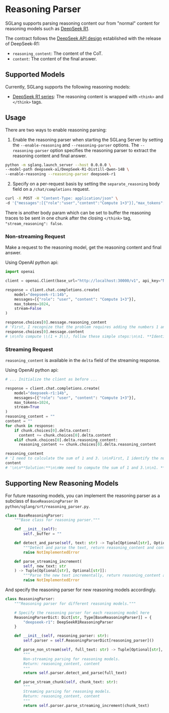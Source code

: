# Reasoning Parser

SGLang supports parsing reasoning content our from "normal" content for reasoning models such as [DeepSeek R1](https://huggingface.co/deepseek-ai/DeepSeek-R1).

The contract follows the [DeepSeek API design](https://api-docs.deepseek.com/guides/reasoning_model) established with the release of DeepSeek-R1:

- `reasoning_content`: The content of the CoT.
- `content`: The content of the final answer.

## Supported Models

Currently, SGLang supports the following reasoning models:
- [DeepSeek R1 series](https://huggingface.co/collections/deepseek-ai/deepseek-r1-678e1e131c0169c0bc89728d): The reasoning content is wrapped with `<think>` and `</think>` tags.

## Usage

There are two ways to enable reasoning parsing:

1) Enable the reasoning parser when starting the SGLang Server by setting the `--enable-reasoning` and `--reasoning-parser` options. The `--reasoning-parser` option specifies the reasoning parser to extract the reasoning content and final answer.

```bash
python -m sglang.launch_server --host 0.0.0.0 \
--model-path deepseek-ai/DeepSeek-R1-Distill-Qwen-14B \
--enable-reasoning --reasoning-parser deepseek-r1
```

2) Specify on a per-request basis by setting the `separate_reasoning` body field on a `/chat/completions` request.

```bash
curl -X POST -H "Content-Type: application/json" \
-d '{"messages":[{"role":"user","content":"Compute 1+3"}],"max_tokens":100,"model":"deepseek-r1","stream":true,"separate_reasoning":true}' http://0.0.0.0:30000/v1/chat/completions
```

There is another body param which can be set to buffer the reasoning traces to be sent in one chunk after the closing `</think>` tag, `"stream_reasoning": false`.

### Non-streaming Request

Make a request to the reasoning model, get the reasoning content and final answer.

Using OpenAI python api:
```python
import openai

client = openai.Client(base_url="http://localhost:30000/v1", api_key="None")

response = client.chat.completions.create(
    model="deepseek-r1:14b",
    messages=[{"role": "user", "content": "Compute 1+3"}],
    max_tokens=1024,
    stream=False
)

response.choices[0].message.reasoning_content
# 'First, I recognize that the problem requires adding the numbers 1 and 3.\n\nNext, I identify the numbers to be added, which are 1 and 3.\n\nThen, I perform the addition operation: 1 plus 3 equals 4.\n\nFinally, I conclude that the sum of 1 and 3 is 4.\n'
response.choices[0].message.content
# \n\nTo compute \\(1 + 3\\), follow these simple steps:\n\n1. **Identify the numbers to add:**  \n   The numbers are **1** and **3**.\n\n2. **Add the numbers together:**  \n   \\[\n   1 + 3 = 4\n   \\]\n\n3. **Write the final answer:**  \n   The sum of \\(1 + 3\\) is \\(\\boxed{4}\\).'
```

### Streaming Request

`reasoning_content` is available in the `delta` field of the streaming response.

Using OpenAI python api:

```python
# ... Initialize the client as before ...

response = client.chat.completions.create(
    model="deepseek-r1:14b",
    messages=[{"role": "user", "content": "Compute 1+3"}],
    max_tokens=1024,
    stream=True
)
reasoning_content = ""
content = ""
for chunk in response:
    if chunk.choices[0].delta.content:
      content += chunk.choices[0].delta.content
    elif chunk.choices[0].delta.reasoning_content:
      reasoning_content += chunk.choices[0].delta.reasoning_content

reasoning_content
# 'I need to calculate the sum of 1 and 3. \n\nFirst, I identify the numbers involved in the addition: 1 and 3.\n\nNext, I add these two numbers together to find the total.\n\nFinally, the result of the addition is 4.\n'
content
# '\n\n**Solution:**\n\nWe need to compute the sum of 1 and 3.\n\n1. **Identify the numbers to add:**\n   - Number 1\n   - Number 3\n\n2. **Add the numbers together:**\n   \\[\n   1 + 3 = 4\n   \\]\n\n3. **Final Answer:**\n   \\[\n   \\boxed{4}\n   \\]'
```


## Supporting New Reasoning Models

For future reasoning models, you can implement the reasoning parser as a subclass of `BaseReasoningParser` in `python/sglang/srt/reasoning_parser.py`.

```python
class BaseReasoningParser:
    """Base class for reasoning parser."""

    def __init__(self):
        self._buffer = ""

    def detect_and_parse(self, text: str) -> Tuple[Optional[str], Optional[str]]:
        """Detect and parse the text, return reasoning_content and content."""
        raise NotImplementedError

    def parse_streaming_increment(
        self, new_text: str
    ) -> Tuple[Optional[str], Optional[str]]:
        """Parse the new text incrementally, return reasoning_content and content."""
        raise NotImplementedError
```

And specify the reasoning parser for new reasoning models accordingly.

```python
class ReasoningParser:
    """Reasoning parser for different reasoning models."""

    # Specify the reasoning parser for each reasoning model here
    ReasoningParserDict: Dict[str, Type[BaseReasoningParser]] = {
        "deepseek-r1": DeepSeekR1ReasoningParser
    }

    def __init__(self, reasoning_parser: str):
        self.parser = self.ReasoningParserDict[reasoning_parser]()

    def parse_non_stream(self, full_text: str) -> Tuple[Optional[str], Optional[str]]:
        """
        Non-streaming parsing for reasoning models.
        Return: reasoning_content, content
        """
        return self.parser.detect_and_parse(full_text)

    def parse_stream_chunk(self, chunk_text: str):
        """
        Streaming parsing for reasoning models.
        Return: reasoning_content, content
        """
        return self.parser.parse_streaming_increment(chunk_text)
```
